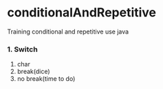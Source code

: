 # conditionalAndRepetitive
Training conditional and repetitive use java


### 1. Switch
  1) char
  2) break(dice)
  3) no break(time to do)
